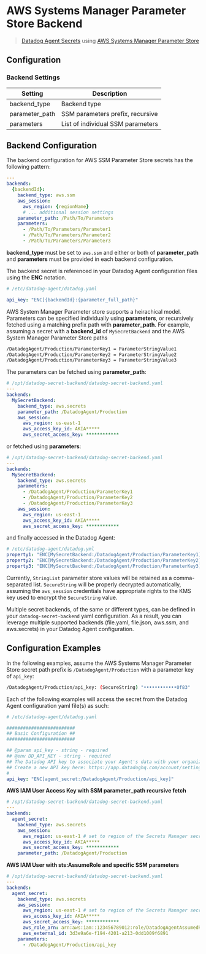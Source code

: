 # AWS Systems Manager Parameter Store Backend

> [Datadog Agent Secrets](https://docs.datadoghq.com/agent/guide/secrets-management/?tab=linux) using [AWS Systems Manager Parameter Store](https://docs.aws.amazon.com/systems-manager/latest/userguide/systems-manager-parameter-store.html)

## Configuration

### Backend Settings

| Setting | Description |
| --- | --- |
| backend_type | Backend type |
| parameter_path| SSM parameters prefix, recursive |
| parameters | List of individual SSM parameters |

## Backend Configuration

The backend configuration for AWS SSM Parameter Store secrets has the following pattern:

```yaml
---
backends:
  {backendId}:
    backend_type: aws.ssm
    aws_session:
      aws_region: {regionName}
      # ... additional session settings
    parameter_path: /Path/To/Parameters
    parameters:
      - /Path/To/Parameters/Parameter1
      - /Path/To/Parameters/Parameter2
      - /Path/To/Parameters/Parameter3
```

**backend_type** must be set to `aws.ssm` and either or both of **parameter_path** and **parameters** must be provided in each backend configuration.

The backend secret is referenced in your Datadog Agent configuration files using the **ENC** notation.

```yaml
# /etc/datadog-agent/datadog.yaml

api_key: "ENC[{backendId}:{parameter_full_path}"

```

AWS System Manager Parameter store supports a heirachical model. Parameters can be specified individually using **parameters**, or recursively fetched using a matching
 prefix path with **parameter_path**. For example, assuming a secret with a **backend_id** of `MySecretBackend` and the AWS System Manager Parameter Store paths

```sh
/DatadogAgent/Production/ParameterKey1 = ParameterStringValue1
/DatadogAgent/Production/ParameterKey2 = ParameterStringValue2
/DatadogAgent/Production/ParameterKey3 = ParameterStringValue3
```

The parameters can be fetched using **parameter_path**:

```yaml
# /opt/datadog-secret-backend/datadog-secret-backend.yaml
---
backends:
  MySecretBackend:
    backend_type: aws.secrets
    parameter_path: /DatadogAgent/Production
    aws_session:
      aws_region: us-east-1
      aws_access_key_id: AKIA*****
      aws_secret_access_key: ************
```

or fetched using **parameters**:

```yaml
# /opt/datadog-secret-backend/datadog-secret-backend.yaml
---
backends:
  MySecretBackend:
    backend_type: aws.secrets
    parameters: 
      - /DatadogAgent/Production/ParameterKey1
      - /DatadogAgent/Production/ParameterKey2
      - /DatadogAgent/Production/ParameterKey3
    aws_session:
      aws_region: us-east-1
      aws_access_key_id: AKIA*****
      aws_secret_access_key: ************
```

and finally accessed in the Datadog Agent:

```yaml
# /etc/datadog-agent/datadog.yml
property1: "ENC[MySecretBackend:/DatadogAgent/Production/ParameterKey1]"
property2: "ENC[MySecretBackend:/DatadogAgent/Production/ParameterKey2]"
property3: "ENC[MySecretBackend:/DatadogAgent/Production/ParameterKey3]"
```

Currently, `StringList` parameter store values will be retained as a comma-separated list. `SecureString` will be properly decrypted automatically, assuming the `aws_session` credentials have appropriate rights to the KMS key used to encrypt the `SecureString` value.

Multiple secret backends, of the same or different types, can be defined in your `datadog-secret-backend` yaml configuration. As a result, you can leverage multiple supported backends (file.yaml, file.json, aws.ssm, and aws.secrets) in your Datadog Agent configuration.

## Configuration Examples

In the following examples, assume the AWS Systems Manager Parameter Store secret path prefix is `/DatadogAgent/Production` with a parameter key of `api_key`:

```sh
/DatadogAgent/Production/api_key: (SecureString) "••••••••••••0f83"
```

Each of the following examples will access the secret from the Datadog Agent configuration yaml file(s) as such:

```yaml
# /etc/datadog-agent/datadog.yaml

#########################
## Basic Configuration ##
#########################

## @param api_key - string - required
## @env DD_API_KEY - string - required
## The Datadog API key to associate your Agent's data with your organization.
## Create a new API key here: https://app.datadoghq.com/account/settings
#
api_key: "ENC[agent_secret:/DatadogAgent/Production/api_key]" 
```

**AWS IAM User Access Key with SSM parameter_path recursive fetch**

```yaml
# /opt/datadog-secret-backend/datadog-secret-backend.yaml
---
backends:
  agent_secret:
    backend_type: aws.secrets
    aws_session:
      aws_region: us-east-1 # set to region of the Secrets Manager secret
      aws_access_key_id: AKIA*****
      aws_secret_access_key: ************
    parameter_path: /DatadogAgent/Production
```

**AWS IAM User with sts:AssumeRole and specific SSM parameters**

```yaml
# /opt/datadog-secret-backend/datadog-secret-backend.yaml
---
backends:
  agent_secret:
    backend_type: aws.secrets
    aws_session:
      aws_region: us-east-1 # set to region of the Secrets Manager secret
      aws_access_key_id: AKIA*****
      aws_secret_access_key: ************
      aws_role_arn: arn:aws:iam::123456789012:role/DatadogAgentAssumedRole
      aws_external_id: 3d3e9a6e-f194-4201-a213-0dd1009f6891
    parameters:
      - /DatadogAgent/Production/api_key
```

